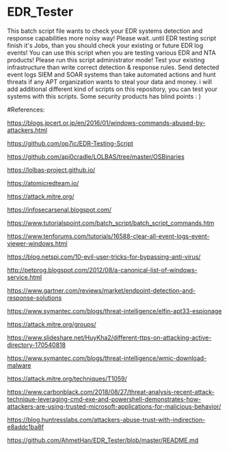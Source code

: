# EDR_Tester
This batch script file wants to check your EDR systems detection and response capabilities more noisy way!
Please wait..until EDR testing script finish it's Jobs, than you should check your existing or future EDR log events!
You can use this script when you are testing various EDR and NTA products!
Please run this script administrator mode!
Test your existing infrastructure than write correct detection & response rules. Send detected event logs SIEM and SOAR systems than take automated actions and hunt threats if any APT organization wants to steal your data and money. 
i will add additional different kind of scripts on this repository, you can test your systems with this scripts.
Some security products has blind points : )








#References:

https://blogs.jpcert.or.jp/en/2016/01/windows-commands-abused-by-attackers.html

https://github.com/op7ic/EDR-Testing-Script

https://github.com/api0cradle/LOLBAS/tree/master/OSBinaries

https://lolbas-project.github.io/

https://atomicredteam.io/

https://attack.mitre.org/

https://infosecarsenal.blogspot.com/

https://www.tutorialspoint.com/batch_script/batch_script_commands.htm

https://www.tenforums.com/tutorials/16588-clear-all-event-logs-event-viewer-windows.html

https://blog.netspi.com/10-evil-user-tricks-for-bypassing-anti-virus/

http://petprog.blogspot.com/2012/08/a-canonical-list-of-windows-service.html

https://www.gartner.com/reviews/market/endpoint-detection-and-response-solutions

https://www.symantec.com/blogs/threat-intelligence/elfin-apt33-espionage

https://attack.mitre.org/groups/

https://www.slideshare.net/HuyKha2/different-ttps-on-attacking-active-directory-170540818

https://www.symantec.com/blogs/threat-intelligence/wmic-download-malware

https://attack.mitre.org/techniques/T1059/

https://www.carbonblack.com/2018/08/27/threat-analysis-recent-attack-technique-leveraging-cmd-exe-and-powershell-demonstrates-how-attackers-are-using-trusted-microsoft-applications-for-malicious-behavior/

https://blog.huntresslabs.com/attackers-abuse-trust-with-indirection-e8addc1ba8f

https://github.com/AhmetHan/EDR_Tester/blob/master/README.md
